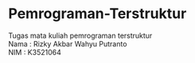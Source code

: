 # Pemrograman-Terstruktur
 Tugas mata kuliah pemrograman terstruktur <br>
 <text>Nama : Rizky Akbar Wahyu Putranto</text> <br>
 <text>NIM  : K3521064</text>
